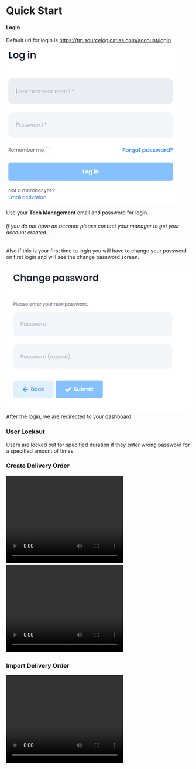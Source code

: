 ﻿# Quick Start

#### Login
Default url for login is https://tm.sourcelogicatlas.com/account/login

![login.PNG](../images/login.PNG)

Use your **Tech Management** email and password for login. 

###### If you do not have an account please contact your manager to get your account created .

Also if this is your first time to login you will have to change your password on first login and will see the change password screen.

![](../images/resetpassword.PNG)
After the login, we are redirected to your dashboard.


### User Lockout
 Users are locked out for specified duration if they enter wrong password for a specified amount of times.




### Create Delivery Order
<video width="320" height="240" controls>
  <source src="NewOrderForm_DO_Part1.mp4" type="video/mp4">
</video>

<video width="320" height="240" controls>
  <source src="NewOrderForm_DO_Part2.mp4" type="video/mp4">
</video>

### Import Delivery Order
<video width="320" height="240" controls>
  <source src="NewOrderImportTraining.mp4" type="video/mp4">
</video>